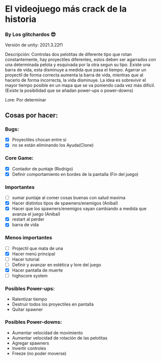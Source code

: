 # El videojuego más crack de la historia
### By Los glitchardos 😎

Versión de unity: 2021.3.22f1

Descripción: 
Controlas dos pelotitas de diferente tipo que rotan constantemente, hay proyectiles diferentes, estos deben ser agarrados con una determinada pelota y esquivada por la otra segun su tipo. Existe una barra de vida, esta disminuye a medida que pasa el tiempo. Agarrar un proyectil de forma correcta aumenta la barra de vida, mientras que al hacerlo de forma incorrecta, la vida disminuye. La idea es sobrevivir el mayor tiempo posible en un mapa que se va poniendo cada vez más difícil. (Existe la posibilidad que se añadan power-ups o power-downs)  

Lore:
Por determinar

## Cosas por hacer:

### Bugs:
- [x] Proyectiles chocan entre sí
- [x] no se están eliminando los Ayuda(Clone)

### Core Game:
- [x] Contador de puntaje (Rodrigo)
- [x] Definir comportamiento en bordes de la pantalla (Fin del juego)

### Importantes
- [ ] sumar puntaje al comer cosas buenas con salud maxima
- [x] Hacer distintos tipos de spawners/enemigos (Anibal)
- [x] Hacer que los spawners/enemigos vayan cambiando a medida que avanza el juego (Anibal)
- [x] restart al perder
- [x] barra de vida

### Menos importantes
- [ ] Projectil que mata de una 
- [x] Hacer menú principal
- [ ] Hacer tutorial
- [ ] Definir y avanzar en estética y lore del juego
- [x] Hacer pantalla de muerte
- [ ] highscore system

### Posibles Power-ups:
- Ralentizar tiempo
- Destruir todos los proyectiles en pantalla
- Quitar spawner

### Posibles Power-downs:
- Aumentar velocidad de movimiento 
- Aumentar velocidad de rotación de las pelotitas
- Agregar spawners
- Invertir controles
- Freeze (no poder moverse)


